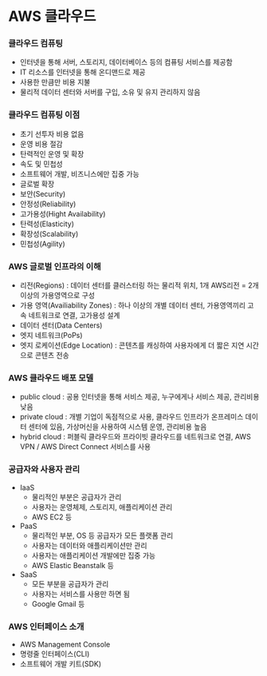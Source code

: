 # AWS 클라우드

### 클라우드 컴퓨팅
- 인터넷을 통해 서버, 스토리지, 데이터베이스 등의 컴퓨팅 서비스를 제공함
- IT 리소스를 인터넷을 통해 온디맨드로 제공
- 사용한 만큼만 비용 지불
- 물리적 데이터 센터와 서버를 구입, 소유 및 유지 관리하지 않음

### 클라우드 컴퓨팅 이점
- 초기 선투자 비용 없음
- 운영 비용 절감
- 탄력적인 운영 및 확장
- 속도 및 민첩성
- 소프트웨어 개발, 비즈니스에만 집중 가능
- 글로벌 확장
- 보안(Security)
- 안정성(Reliability)
- 고가용성(Hight Availability)
- 탄력성(Elasticity)
- 확장성(Scalability)
- 민첩성(Agility)

### AWS 글로벌 인프라의 이해
- 리전(Regions) : 데이터 센터를 클러스터링 하는 물리적 위치, 1개 AWS리전 = 2개 이상의 가용영역으로 구성
- 가용 영역(Availiability Zones) : 하나 이상의 개별 데이터 센터, 가용영역끼리 고속 네트워크로 연결, 고가용성 설계
- 데이터 센터(Data Centers)
- 엣지 네트워크(PoPs)
- 엣지 로케이션(Edge Location) : 콘텐츠를 캐싱하여 사용자에게 더 짧은 지연 시간으로 콘텐츠 전송

### AWS 클라우드 배포 모델
- public cloud : 공용 인터넷을 통해 서비스 제공, 누구에게나 서비스 제공, 관리비용 낮음
- private cloud : 개별 기업이 독점적으로 사용, 클라우드 인프라가 온프레미스 데이터 센터에 있음, 가상머신을 사용하여 시스템 운영, 관리비용 높음
- hybrid cloud : 퍼블릭 클라우드와 프라이빗 클라우드를 네트워크로 연결, AWS VPN / AWS Direct Connect 서비스를 사용

### 공급자와 사용자 관리
- IaaS
    - 물리적인 부분은 공급자가 관리
    - 사용자는 운영체제, 스토리지, 애플리케이션 관리
    - AWS EC2 등
- PaaS
    - 물리적인 부분, OS 등 공급자가 모든 플랫폼 관리
    - 사용자는 데이터와 애플리케이션만 관리
    - 사용자는 애플리케이션 개발에만 집중 가능
    - AWS Elastic Beanstalk 등
- SaaS
    - 모든 부분을 공급자가 관리
    - 사용자는 서비스를 사용만 하면 됨
    - Google Gmail 등

### AWS 인터페이스 소개
- AWS Management Console
- 명령줄 인터페이스(CLI)
- 소프트웨어 개발 키트(SDK)